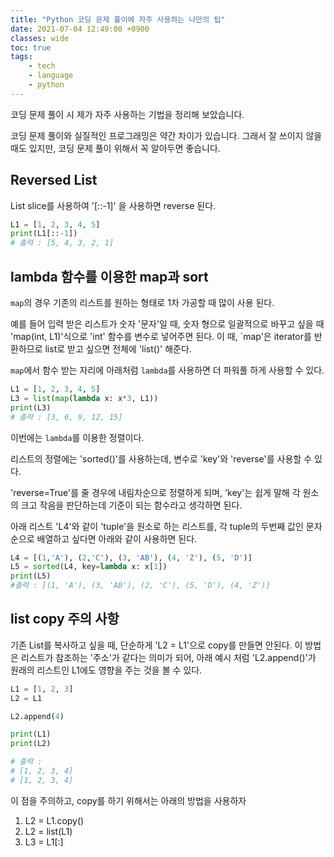 ```yaml
---
title: "Python 코딩 문제 풀이에 자주 사용하는 나만의 팁"
date: 2021-07-04 12:49:00 +0900
classes: wide
toc: true
tags:
    - tech
    - language
    - python
---
```


코딩 문제 풀이 시 제가 자주 사용하는 기법을 정리해 보았습니다.

코딩 문제 풀이와 실질적인 프로그래밍은 약간 차이가 있습니다. 그래서 잘 쓰이지 않을 때도 있지만, 코딩 문제 풀이 위해서 꼭 알아두면 좋습니다.

## Reversed List

List slice를 사용하여 '[::-1]' 을 사용하면 reverse 된다.

```python
L1 = [1, 2, 3, 4, 5]
print(L1[::-1])
# 출력 : [5, 4, 3, 2, 1]
```

## lambda 함수를 이용한 map과 sort

`map`의 경우 기존의 리스트를 원하는 형태로 1차 가공할 때 많이 사용 된다.

예를 들어 입력 받은 리스트가 숫자 '문자'일 때, 숫자 형으로 일괄적으로 바꾸고 싶을 때 'map(int, L1)'식으로 'int' 함수를 변수로 넣어주면 된다. 이 때, `map'은 iterator를 반환하므로 list로 받고 싶으면 전체에 'list()' 해준다.

`map`에서 함수 받는 자리에 아래처럼 `lambda`를 사용하면 더 파워풀 하게 사용할 수 있다.

```python
L1 = [1, 2, 3, 4, 5]
L3 = list(map(lambda x: x*3, L1))
print(L3)
# 출력 : [3, 6, 9, 12, 15]
```

이번에는 `lambda`를 이용한 정렬이다.

리스트의 정렬에는 'sorted()'를 사용하는데, 변수로 'key'와 'reverse'를 사용할 수 있다.

'reverse=True'를 줄 경우에 내림차순으로 정렬하게 되며, 'key'는 쉽게 말해 각 원소의 크고 작음을 판단하는데 기준이 되는 함수라고 생각하면 된다.

아래 리스트 'L4'와 같이 'tuple'을 원소로 하는 리스트를, 각 tuple의 두번째 값인 문자 순으로 배열하고 싶다면 아래와 같이 사용하면 된다.

```python
L4 = [(1,'A'), (2,'C'), (3, 'AB'), (4, 'Z'), (5, 'D')]
L5 = sorted(L4, key=lambda x: x[1])
print(L5)
#출력 : [(1, 'A'), (3, 'AB'), (2, 'C'), (5, 'D'), (4, 'Z')]
```

## list copy 주의 사항

기존 List를 복사하고 싶을 때, 단순하게 'L2 = L1'으로 copy를 만들면 안된다. 이 방법은 리스트가 참조하는 '주소'가 같다는 의미가 되어, 아래 예시 처럼 'L2.append()'가 원래의 리스트인 L1에도 영향을 주는 것을 볼 수 있다.

```python
L1 = [1, 2, 3]
L2 = L1

L2.append(4)

print(L1)
print(L2)

# 출력 : 
# [1, 2, 3, 4]
# [1, 2, 3, 4]
```

이 점을 주의하고, copy를 하기 위해서는 아래의 방법을 사용하자

1) L2 = L1.copy()
2) L2 = list(L1)
3) L3 = L1[:]
